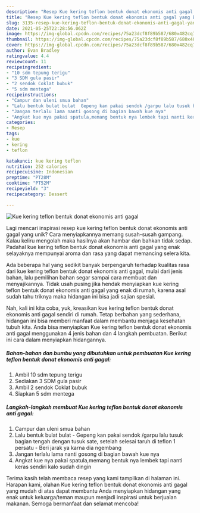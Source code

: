 ```yaml
---
description: "Resep Kue kering teflon bentuk donat ekonomis anti gagal yang Bikin Ngiler"
title: "Resep Kue kering teflon bentuk donat ekonomis anti gagal yang Bikin Ngiler"
slug: 3135-resep-kue-kering-teflon-bentuk-donat-ekonomis-anti-gagal-yang-bikin-ngiler
date: 2021-05-25T22:28:56.062Z
image: https://img-global.cpcdn.com/recipes/75a23dcf8f89b587/680x482cq70/kue-kering-teflon-bentuk-donat-ekonomis-anti-gagal-foto-resep-utama.jpg
thumbnail: https://img-global.cpcdn.com/recipes/75a23dcf8f89b587/680x482cq70/kue-kering-teflon-bentuk-donat-ekonomis-anti-gagal-foto-resep-utama.jpg
cover: https://img-global.cpcdn.com/recipes/75a23dcf8f89b587/680x482cq70/kue-kering-teflon-bentuk-donat-ekonomis-anti-gagal-foto-resep-utama.jpg
author: Evan Bradley
ratingvalue: 4.4
reviewcount: 11
recipeingredient:
- "10 sdm tepung terigu"
- "3 SDM gula pasir"
- "2 sendok Coklat bubuk"
- "5 sdm mentega"
recipeinstructions:
- "Campur dan uleni smua bahan"
- "Lalu bentuk bulat bulat  Gepeng kan pakai sendok /garpu lalu tusuk bagian tengah dengan tusuk sate, setelah selesai taruh di teflon 1 persatu Beri jarak ya karna dia ngembang"
- "Jangan terlalu lama nanti gosong di bagian bawah kue nya"
- "Angkat kue nya pakai spatula,memang bentuk nya lembek tapi nanti keras sendiri kalo sudah dingin"
categories:
- Resep
tags:
- kue
- kering
- teflon

katakunci: kue kering teflon 
nutrition: 252 calories
recipecuisine: Indonesian
preptime: "PT28M"
cooktime: "PT52M"
recipeyield: "3"
recipecategory: Dessert

---
```



![Kue kering teflon bentuk donat ekonomis anti gagal](https://img-global.cpcdn.com/recipes/75a23dcf8f89b587/680x482cq70/kue-kering-teflon-bentuk-donat-ekonomis-anti-gagal-foto-resep-utama.jpg)

Lagi mencari inspirasi resep kue kering teflon bentuk donat ekonomis anti gagal yang unik? Cara menyiapkannya memang susah-susah gampang. Kalau keliru mengolah maka hasilnya akan hambar dan bahkan tidak sedap. Padahal kue kering teflon bentuk donat ekonomis anti gagal yang enak selayaknya mempunyai aroma dan rasa yang dapat memancing selera kita.



Ada beberapa hal yang sedikit banyak berpengaruh terhadap kualitas rasa dari kue kering teflon bentuk donat ekonomis anti gagal, mulai dari jenis bahan, lalu pemilihan bahan segar sampai cara membuat dan menyajikannya. Tidak usah pusing jika hendak menyiapkan kue kering teflon bentuk donat ekonomis anti gagal yang enak di rumah, karena asal sudah tahu triknya maka hidangan ini bisa jadi sajian spesial.


Nah, kali ini kita coba, yuk, kreasikan kue kering teflon bentuk donat ekonomis anti gagal sendiri di rumah. Tetap berbahan yang sederhana, hidangan ini bisa memberi manfaat dalam membantu menjaga kesehatan tubuh kita. Anda bisa menyiapkan Kue kering teflon bentuk donat ekonomis anti gagal menggunakan 4 jenis bahan dan 4 langkah pembuatan. Berikut ini cara dalam menyiapkan hidangannya.

<!--inarticleads1-->

##### Bahan-bahan dan bumbu yang dibutuhkan untuk pembuatan Kue kering teflon bentuk donat ekonomis anti gagal:

1. Ambil 10 sdm tepung terigu
1. Sediakan 3 SDM gula pasir
1. Ambil 2 sendok Coklat bubuk
1. Siapkan 5 sdm mentega




<!--inarticleads2-->

##### Langkah-langkah membuat Kue kering teflon bentuk donat ekonomis anti gagal:

1. Campur dan uleni smua bahan
1. Lalu bentuk bulat bulat  - Gepeng kan pakai sendok /garpu lalu tusuk bagian tengah dengan tusuk sate, setelah selesai taruh di teflon 1 persatu - Beri jarak ya karna dia ngembang
1. Jangan terlalu lama nanti gosong di bagian bawah kue nya
1. Angkat kue nya pakai spatula,memang bentuk nya lembek tapi nanti keras sendiri kalo sudah dingin




Terima kasih telah membaca resep yang kami tampilkan di halaman ini. Harapan kami, olahan Kue kering teflon bentuk donat ekonomis anti gagal yang mudah di atas dapat membantu Anda menyiapkan hidangan yang enak untuk keluarga/teman maupun menjadi inspirasi untuk berjualan makanan. Semoga bermanfaat dan selamat mencoba!
